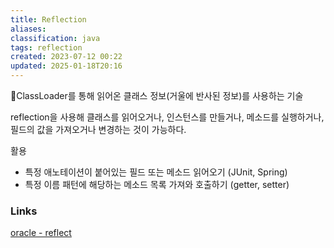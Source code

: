 ```yaml
---
title: Reflection
aliases: 
classification: java
tags: reflection
created: 2023-07-12 00:22
updated: 2025-01-18T20:16
---
```


ClassLoader를 통해 읽어온 클래스 정보(거울에 반사된 정보)를 사용하는 기술

reflection을 사용해 클래스를 읽어오거나, 인스턴스를 만들거나, 메소드를 실행하거나, 필드의 값을 가져오거나 변경하는 것이 가능하다.

활용
- 특정 애노테이션이 붙어있는 필드 또는 메소드 읽어오기 (JUnit, Spring)
- 특정 이름 패턴에 해당하는 메소드 목록 가져와 호출하기 (getter, setter)

### Links

[oracle - reflect](https://docs.oracle.com/javase/tutorial/reflect/)

